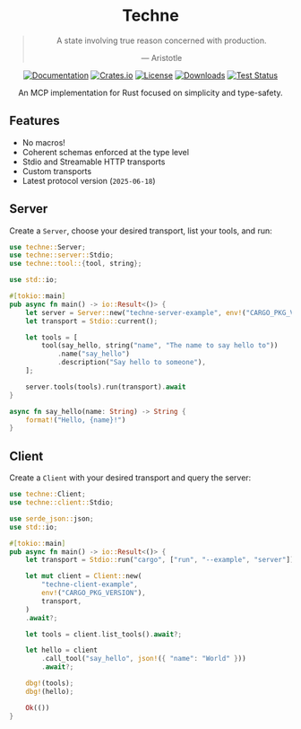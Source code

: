 <div align="center">

# Techne

> A state involving true reason concerned with production.
>
> — Aristotle

[![Documentation](https://docs.rs/techne/badge.svg)](https://docs.rs/techne)
[![Crates.io](https://img.shields.io/crates/v/techne.svg)](https://crates.io/crates/techne)
[![License](https://img.shields.io/crates/l/techne.svg)](https://github.com/hecrj/techne/blob/master/LICENSE)
[![Downloads](https://img.shields.io/crates/d/techne.svg)](https://crates.io/crates/techne)
[![Test Status](https://img.shields.io/github/actions/workflow/status/hecrj/techne/test.yml?branch=master&event=push&label=test)](https://github.com/hecrj/techne/actions)

An MCP implementation for Rust focused on simplicity and type-safety.
</div>

## Features

- No macros!
- Coherent schemas enforced at the type level
- Stdio and Streamable HTTP transports
- Custom transports
- Latest protocol version (`2025-06-18`)

## Server
Create a `Server`, choose your desired transport, list your tools, and run:

```rust
use techne::Server;
use techne::server::Stdio;
use techne::tool::{tool, string};

use std::io;

#[tokio::main]
pub async fn main() -> io::Result<()> {
    let server = Server::new("techne-server-example", env!("CARGO_PKG_VERSION"));
    let transport = Stdio::current();

    let tools = [
        tool(say_hello, string("name", "The name to say hello to"))
            .name("say_hello")
            .description("Say hello to someone"),
    ];

    server.tools(tools).run(transport).await
}

async fn say_hello(name: String) -> String {
    format!("Hello, {name}!")
}
```

## Client
Create a `Client` with your desired transport and query the server:

```rust
use techne::Client;
use techne::client::Stdio;

use serde_json::json;
use std::io;

#[tokio::main]
pub async fn main() -> io::Result<()> {
    let transport = Stdio::run("cargo", ["run", "--example", "server"])?;

    let mut client = Client::new(
        "techne-client-example",
        env!("CARGO_PKG_VERSION"),
        transport,
    )
    .await?;

    let tools = client.list_tools().await?;

    let hello = client
        .call_tool("say_hello", json!({ "name": "World" }))
        .await?;

    dbg!(tools);
    dbg!(hello);

    Ok(())
}
```
